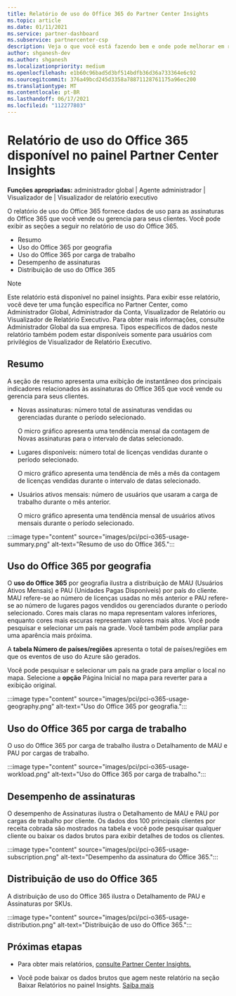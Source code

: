 ```yaml
---
title: Relatório de uso do Office 365 do Partner Center Insights
ms.topic: article
ms.date: 01/11/2021
ms.service: partner-dashboard
ms.subservice: partnercenter-csp
description: Veja o que você está fazendo bem e onde pode melhorar em relação ao uso de assinaturas do Office 365 que você vende ou gerencia para seus clientes.
author: shganesh-dev
ms.author: shganesh
ms.localizationpriority: medium
ms.openlocfilehash: e1b60c96bad5d3bf514bdfb36d36a733364e6c92
ms.sourcegitcommit: 376a49bcd245d3358a78871128761175a96ec200
ms.translationtype: MT
ms.contentlocale: pt-BR
ms.lasthandoff: 06/17/2021
ms.locfileid: "112277803"
---
```

# <a name="office-365-usage-report-available-from-the-partner-center-insights-dashboard"></a>Relatório de uso do Office 365 disponível no painel Partner Center Insights

**Funções apropriadas:** administrador global | Agente administrador | Visualizador de | Visualizador de relatório executivo

O relatório de uso do Office 365 fornece dados de uso para as assinaturas do Office 365 que você vende ou gerencia para seus clientes. Você pode exibir as seções a seguir no relatório de uso do Office 365.

- Resumo
- Uso do Office 365 por geografia
- Uso do Office 365 por carga de trabalho
- Desempenho de assinaturas
- Distribuição de uso do Office 365

 > [!NOTE]
 > Este relatório está disponível no painel insights. Para exibir esse relatório, você deve ter uma função específica no Partner Center, como Administrador Global, Administrador da Conta, Visualizador de Relatório ou Visualizador de Relatório Executivo. Para obter mais informações, consulte Administrador Global da sua empresa. Tipos específicos de dados neste relatório também podem estar disponíveis somente para usuários com privilégios de Visualizador de Relatório Executivo.

## <a name="summary"></a>Resumo

A seção de resumo apresenta uma exibição de instantâneo dos principais indicadores relacionados às assinaturas do Office 365 que você vende ou gerencia para seus clientes.  

- Novas assinaturas: número total de assinaturas vendidas ou gerenciadas durante o período selecionado.

   O micro gráfico apresenta uma tendência mensal da contagem de Novas assinaturas para o intervalo de datas selecionado.

- Lugares disponíveis: número total de licenças vendidas durante o período selecionado.

   O micro gráfico apresenta uma tendência de mês a mês da contagem de licenças vendidas durante o intervalo de datas selecionado.

- Usuários ativos mensais: número de usuários que usaram a carga de trabalho durante o mês anterior. 

   O micro gráfico apresenta uma tendência mensal de usuários ativos mensais durante o período selecionado.

:::image type="content" source="images/pci/pci-o365-usage-summary.png" alt-text="Resumo de uso do Office 365.":::

## <a name="office-365-usage-by-geography"></a>Uso do Office 365 por geografia

O **uso do Office 365** por geografia ilustra a distribuição de MAU (Usuários Ativos Mensais) e PAU (Unidades Pagas Disponíveis) por país do cliente. MAU refere-se ao número de licenças usadas no mês anterior e PAU refere-se ao número de lugares pagos vendidos ou gerenciados durante o período selecionado. Cores mais claras no mapa representam valores inferiores, enquanto cores mais escuras representam valores mais altos. Você pode pesquisar e selecionar um país na grade. Você também pode ampliar para uma aparência mais próxima.

A **tabela Número de países/regiões** apresenta o total de países/regiões em que os eventos de uso do Azure são gerados.

Você pode pesquisar e selecionar um país na grade para ampliar o local no mapa. Selecione a **opção** Página Inicial no mapa para reverter para a exibição original.


:::image type="content" source="images/pci/pci-o365-usage-geography.png" alt-text="Uso do Office 365 por geografia.":::

## <a name="office-365-usage-by-workload"></a>Uso do Office 365 por carga de trabalho

O uso do Office 365 por carga de trabalho ilustra o Detalhamento de MAU e PAU por cargas de trabalho.

:::image type="content" source="images/pci/pci-o365-usage-workload.png" alt-text="Uso do Office 365 por carga de trabalho.":::

## <a name="subscriptions-performance"></a>Desempenho de assinaturas

O desempenho de Assinaturas ilustra o Detalhamento de MAU e PAU por cargas de trabalho por cliente. Os dados dos 100 principais clientes por receita cobrada são mostrados na tabela e você pode pesquisar qualquer cliente ou baixar os dados brutos para exibir detalhes de todos os clientes.

:::image type="content" source="images/pci/pci-o365-usage-subscription.png" alt-text="Desempenho da assinatura do Office 365.":::

## <a name="office-365-usage-distribution"></a>Distribuição de uso do Office 365

A distribuição de uso do Office 365 ilustra o Detalhamento de PAU e Assinaturas por SKUs.

:::image type="content" source="images/pci/pci-o365-usage-distribution.png" alt-text="Distribuição de uso do Office 365.":::

## <a name="next-steps"></a>Próximas etapas

- Para obter mais relatórios, [consulte Partner Center Insights.](partner-center-insights.md)

- Você pode baixar os dados brutos que agem neste relatório na seção Baixar Relatórios no painel Insights. [Saiba mais](pci-download-reports.md) 
